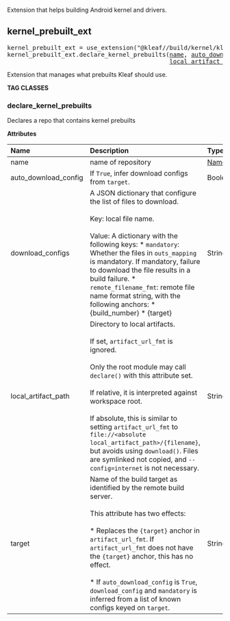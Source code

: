 <!-- Generated with Stardoc: http://skydoc.bazel.build -->

Extension that helps building Android kernel and drivers.

<a id="kernel_prebuilt_ext"></a>

## kernel_prebuilt_ext

<pre>
kernel_prebuilt_ext = use_extension("@kleaf//build/kernel/kleaf:kernel_prebuilt_ext.bzl", "kernel_prebuilt_ext")
kernel_prebuilt_ext.declare_kernel_prebuilts(<a href="#kernel_prebuilt_ext.declare_kernel_prebuilts-name">name</a>, <a href="#kernel_prebuilt_ext.declare_kernel_prebuilts-auto_download_config">auto_download_config</a>, <a href="#kernel_prebuilt_ext.declare_kernel_prebuilts-download_configs">download_configs</a>,
                                             <a href="#kernel_prebuilt_ext.declare_kernel_prebuilts-local_artifact_path">local_artifact_path</a>, <a href="#kernel_prebuilt_ext.declare_kernel_prebuilts-target">target</a>)
</pre>

Extension that manages what prebuilts Kleaf should use.


**TAG CLASSES**

<a id="kernel_prebuilt_ext.declare_kernel_prebuilts"></a>

### declare_kernel_prebuilts

Declares a repo that contains kernel prebuilts

**Attributes**

| Name  | Description | Type | Mandatory | Default |
| :------------- | :------------- | :------------- | :------------- | :------------- |
| <a id="kernel_prebuilt_ext.declare_kernel_prebuilts-name"></a>name |  name of repository   | <a href="https://bazel.build/concepts/labels#target-names">Name</a> | required |  |
| <a id="kernel_prebuilt_ext.declare_kernel_prebuilts-auto_download_config"></a>auto_download_config |  If `True`, infer download configs from `target`.   | Boolean | optional |  `False`  |
| <a id="kernel_prebuilt_ext.declare_kernel_prebuilts-download_configs"></a>download_configs |  A JSON dictionary that configure the list of files to download.<br><br>Key: local file name.<br><br>Value: A dictionary with the following keys:     * `mandatory`: Whether the files in `outs_mapping` is mandatory.         If mandatory, failure to download the         file results in a build failure.     * `remote_filename_fmt`: remote file name format string, with the following anchors:         * {build_number}         * {target}   | String | optional |  `""`  |
| <a id="kernel_prebuilt_ext.declare_kernel_prebuilts-local_artifact_path"></a>local_artifact_path |  Directory to local artifacts.<br><br>If set, `artifact_url_fmt` is ignored.<br><br>Only the root module may call `declare()` with this attribute set.<br><br>If relative, it is interpreted against workspace root.<br><br>If absolute, this is similar to setting `artifact_url_fmt` to `file://<absolute local_artifact_path>/{filename}`, but avoids using `download()`. Files are symlinked not copied, and `--config=internet` is not necessary.   | String | optional |  `""`  |
| <a id="kernel_prebuilt_ext.declare_kernel_prebuilts-target"></a>target |  Name of the build target as identified by the remote build server.<br><br>This attribute has two effects:<br><br>* Replaces the `{target}` anchor in `artifact_url_fmt`.     If `artifact_url_fmt` does not have the `{target}` anchor,     this has no effect.<br><br>* If `auto_download_config` is `True`, `download_config`     and `mandatory` is inferred from a     list of known configs keyed on `target`.   | String | optional |  `"kernel_aarch64"`  |


